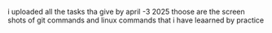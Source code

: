 i uploaded all the tasks tha give by april -3 2025
thoose are the screen shots of git commands and linux commands that i have leaarned by practice
